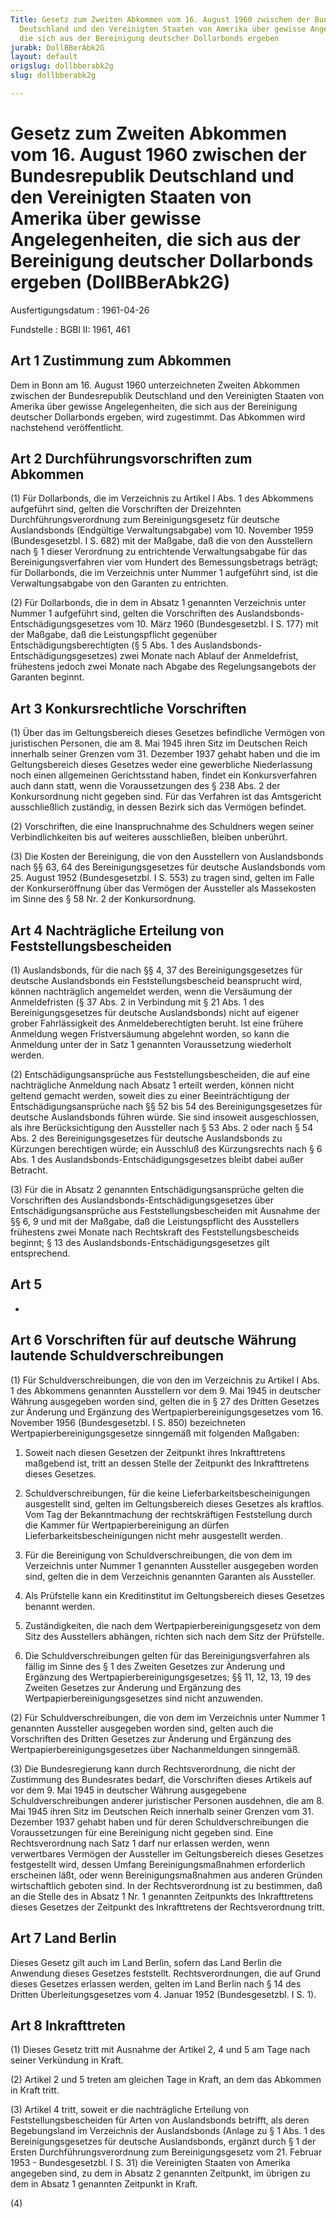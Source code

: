 ```yaml
---
Title: Gesetz zum Zweiten Abkommen vom 16. August 1960 zwischen der Bundesrepublik
  Deutschland und den Vereinigten Staaten von Amerika über gewisse Angelegenheiten,
  die sich aus der Bereinigung deutscher Dollarbonds ergeben
jurabk: DollBBerAbk2G
layout: default
origslug: dollbberabk2g
slug: dollbberabk2g

---
```


# Gesetz zum Zweiten Abkommen vom 16. August 1960 zwischen der Bundesrepublik Deutschland und den Vereinigten Staaten von Amerika über gewisse Angelegenheiten, die sich aus der Bereinigung deutscher Dollarbonds ergeben (DollBBerAbk2G)

Ausfertigungsdatum
:   1961-04-26

Fundstelle
:   BGBl II: 1961, 461



## Art 1 Zustimmung zum Abkommen

Dem in Bonn am 16. August 1960 unterzeichneten Zweiten Abkommen
zwischen der Bundesrepublik Deutschland und den Vereinigten Staaten
von Amerika über gewisse Angelegenheiten, die sich aus der Bereinigung
deutscher Dollarbonds ergeben, wird zugestimmt. Das Abkommen wird
nachstehend veröffentlicht.


## Art 2 Durchführungsvorschriften zum Abkommen

(1) Für Dollarbonds, die im Verzeichnis zu Artikel I Abs. 1 des
Abkommens aufgeführt sind, gelten die Vorschriften der Dreizehnten
Durchführungsverordnung zum Bereinigungsgesetz für deutsche
Auslandsbonds (Endgültige Verwaltungsabgabe) vom 10. November 1959
(Bundesgesetzbl. I S. 682) mit der Maßgabe, daß die von den
Ausstellern nach § 1 dieser Verordnung zu entrichtende
Verwaltungsabgabe für das Bereinigungsverfahren vier vom Hundert des
Bemessungsbetrags beträgt; für Dollarbonds, die im Verzeichnis unter
Nummer 1 aufgeführt sind, ist die Verwaltungsabgabe von den Garanten
zu entrichten.

(2) Für Dollarbonds, die in dem in Absatz 1 genannten Verzeichnis
unter Nummer 1 aufgeführt sind, gelten die Vorschriften des
Auslandsbonds-Entschädigungsgesetzes vom 10. März 1960
(Bundesgesetzbl. I S. 177) mit der Maßgabe, daß die Leistungspflicht
gegenüber Entschädigungsberechtigten (§ 5 Abs. 1 des Auslandsbonds-
Entschädigungsgesetzes) zwei Monate nach Ablauf der Anmeldefrist,
frühestens jedoch zwei Monate nach Abgabe des Regelungsangebots der
Garanten beginnt.


## Art 3 Konkursrechtliche Vorschriften

(1) Über das im Geltungsbereich dieses Gesetzes befindliche Vermögen
von juristischen Personen, die am 8. Mai 1945 ihren Sitz im Deutschen
Reich innerhalb seiner Grenzen vom 31. Dezember 1937 gehabt haben und
die im Geltungsbereich dieses Gesetzes weder eine gewerbliche
Niederlassung noch einen allgemeinen Gerichtsstand haben, findet ein
Konkursverfahren auch dann statt, wenn die Voraussetzungen des § 238
Abs. 2 der Konkursordnung nicht gegeben sind. Für das Verfahren ist
das Amtsgericht ausschließlich zuständig, in dessen Bezirk sich das
Vermögen befindet.

(2) Vorschriften, die eine Inanspruchnahme des Schuldners wegen seiner
Verbindlichkeiten bis auf weiteres ausschließen, bleiben unberührt.

(3) Die Kosten der Bereinigung, die von den Ausstellern von
Auslandsbonds nach §§ 63, 64 des Bereinigungsgesetzes für deutsche
Auslandsbonds vom 25. August 1952 (Bundesgesetzbl. I S. 553) zu tragen
sind, gelten im Falle der Konkurseröffnung über das Vermögen der
Aussteller als Massekosten im Sinne des § 58 Nr. 2 der Konkursordnung.


## Art 4 Nachträgliche Erteilung von Feststellungsbescheiden

(1) Auslandsbonds, für die nach §§ 4, 37 des Bereinigungsgesetzes für
deutsche Auslandsbonds ein Feststellungsbescheid beansprucht wird,
können nachträglich angemeldet werden, wenn die Versäumung der
Anmeldefristen (§ 37 Abs. 2 in Verbindung mit § 21 Abs. 1 des
Bereinigungsgesetzes für deutsche Auslandsbonds) nicht auf eigener
grober Fahrlässigkeit des Anmeldeberechtigten beruht. Ist eine frühere
Anmeldung wegen Fristversäumung abgelehnt worden, so kann die
Anmeldung unter der in Satz 1 genannten Voraussetzung wiederholt
werden.

(2) Entschädigungsansprüche aus Feststellungsbescheiden, die auf eine
nachträgliche Anmeldung nach Absatz 1 erteilt werden, können nicht
geltend gemacht werden, soweit dies zu einer Beeinträchtigung der
Entschädigungsansprüche nach §§ 52 bis 54 des Bereinigungsgesetzes für
deutsche Auslandsbonds führen würde. Sie sind insoweit ausgeschlossen,
als ihre Berücksichtigung den Aussteller nach § 53 Abs. 2 oder nach §
54 Abs. 2 des Bereinigungsgesetzes für deutsche Auslandsbonds zu
Kürzungen berechtigen würde; ein Ausschluß des Kürzungsrechts nach § 6
Abs. 1 des Auslandsbonds-Entschädigungsgesetzes bleibt dabei außer
Betracht.

(3) Für die in Absatz 2 genannten Entschädigungsansprüche gelten die
Vorschriften des Auslandsbonds-Entschädigungsgesetzes über
Entschädigungsansprüche aus Feststellungsbescheiden mit Ausnahme der
§§ 6, 9 und mit der Maßgabe, daß die Leistungspflicht des Ausstellers
frühestens zwei Monate nach Rechtskraft des Feststellungsbescheids
beginnt; § 13 des Auslandsbonds-Entschädigungsgesetzes gilt
entsprechend.


## Art 5

-


## Art 6 Vorschriften für auf deutsche Währung lautende Schuldverschreibungen

(1) Für Schuldverschreibungen, die von den im Verzeichnis zu Artikel I
Abs. 1 des Abkommens genannten Ausstellern vor dem 9. Mai 1945 in
deutscher Währung ausgegeben worden sind, gelten die in § 27 des
Dritten Gesetzes zur Änderung und Ergänzung des
Wertpapierbereinigungsgesetzes vom 16. November 1956 (Bundesgesetzbl.
I S. 850) bezeichneten Wertpapierbereinigungsgesetze sinngemäß mit
folgenden Maßgaben:

1.  Soweit nach diesen Gesetzen der Zeitpunkt ihres Inkrafttretens
    maßgebend ist, tritt an dessen Stelle der Zeitpunkt des Inkrafttretens
    dieses Gesetzes.


2.  Schuldverschreibungen, für die keine Lieferbarkeitsbescheinigungen
    ausgestellt sind, gelten im Geltungsbereich dieses Gesetzes als
    kraftlos. Vom Tag der Bekanntmachung der rechtskräftigen Feststellung
    durch die Kammer für Wertpapierbereinigung an dürfen
    Lieferbarkeitsbescheinigungen nicht mehr ausgestellt werden.


3.  Für die Bereinigung von Schuldverschreibungen, die von dem im
    Verzeichnis unter Nummer 1 genannten Aussteller ausgegeben worden
    sind, gelten die in dem Verzeichnis genannten Garanten als Aussteller.


4.  Als Prüfstelle kann ein Kreditinstitut im Geltungsbereich dieses
    Gesetzes benannt werden.


5.  Zuständigkeiten, die nach dem Wertpapierbereinigungsgesetz von dem
    Sitz des Ausstellers abhängen, richten sich nach dem Sitz der
    Prüfstelle.


6.  Die Schuldverschreibungen gelten für das Bereinigungsverfahren als
    fällig im Sinne des § 1 des Zweiten Gesetzes zur Änderung und
    Ergänzung des Wertpapierbereinigungsgesetzes; §§ 11, 12, 13, 19 des
    Zweiten Gesetzes zur Änderung und Ergänzung des
    Wertpapierbereinigungsgesetzes sind nicht anzuwenden.




(2) Für Schuldverschreibungen, die von dem im Verzeichnis unter Nummer
1 genannten Aussteller ausgegeben worden sind, gelten auch die
Vorschriften des Dritten Gesetzes zur Änderung und Ergänzung des
Wertpapierbereinigungsgesetzes über Nachanmeldungen sinngemäß.

(3) Die Bundesregierung kann durch Rechtsverordnung, die nicht der
Zustimmung des Bundesrates bedarf, die Vorschriften dieses Artikels
auf vor dem 9. Mai 1945 in deutscher Währung ausgegebene
Schuldverschreibungen anderer juristischer Personen ausdehnen, die am
8\. Mai 1945 ihren Sitz im Deutschen Reich innerhalb seiner Grenzen vom
31\. Dezember 1937 gehabt haben und für deren Schuldverschreibungen die
Voraussetzungen für eine Bereinigung nicht gegeben sind. Eine
Rechtsverordnung nach Satz 1 darf nur erlassen werden, wenn
verwertbares Vermögen der Aussteller im Geltungsbereich dieses
Gesetzes festgestellt wird, dessen Umfang Bereinigungsmaßnahmen
erforderlich erscheinen läßt, oder wenn Bereinigungsmaßnahmen aus
anderen Gründen wirtschaftlich geboten sind. In der Rechtsverordnung
ist zu bestimmen, daß an die Stelle des in Absatz 1 Nr. 1 genannten
Zeitpunkts des Inkrafttretens dieses Gesetzes der Zeitpunkt des
Inkrafttretens der Rechtsverordnung tritt.


## Art 7 Land Berlin

Dieses Gesetz gilt auch im Land Berlin, sofern das Land Berlin die
Anwendung dieses Gesetzes feststellt. Rechtsverordnungen, die auf
Grund dieses Gesetzes erlassen werden, gelten im Land Berlin nach § 14
des Dritten Überleitungsgesetzes vom 4. Januar 1952 (Bundesgesetzbl. I
S. 1).


## Art 8 Inkrafttreten

(1) Dieses Gesetz tritt mit Ausnahme der Artikel 2, 4 und 5 am Tage
nach seiner Verkündung in Kraft.

(2) Artikel 2 und 5 treten am gleichen Tage in Kraft, an dem das
Abkommen in Kraft tritt.

(3) Artikel 4 tritt, soweit er die nachträgliche Erteilung von
Feststellungsbescheiden für Arten von Auslandsbonds betrifft, als
deren Begebungsland im Verzeichnis der Auslandsbonds (Anlage zu § 1
Abs. 1 des Bereinigungsgesetzes für deutsche Auslandsbonds, ergänzt
durch § 1 der Ersten Durchführungsverordnung zum Bereinigungsgesetz
vom 21. Februar 1953 - Bundesgesetzbl. I S. 31) die Vereinigten
Staaten von Amerika angegeben sind, zu dem in Absatz 2 genannten
Zeitpunkt, im übrigen zu dem in Absatz 1 genannten Zeitpunkt in Kraft.

(4)

